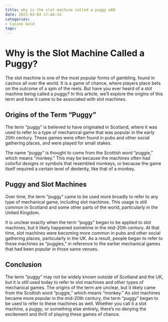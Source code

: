 ```yaml
---
title: why is the slot machine called a puggy w88
date: 2023-03-03 17:44:13
categories:
- Casino Gold
tags:
---
```

# Why is the Slot Machine Called a Puggy?

The slot machine is one of the most popular forms of gambling, found in casinos all over the world. It is a game of chance, where players place bets on the outcome of a spin of the reels. But have you ever heard of a slot machine being called a puggy? In this article, we’ll explore the origins of this term and how it came to be associated with slot machines.

## Origins of the Term “Puggy”

The term “puggy” is believed to have originated in Scotland, where it was used to refer to a type of mechanical game that was popular in the early 20th century. These games were often found in pubs and other social gathering places, and were played for small stakes.

The name “puggy” is thought to come from the Scottish word “puggie,” which means “monkey.” This may be because the machines often had colorful designs or symbols that resembled monkeys, or because the game itself required a certain level of dexterity, like that of a monkey.

## Puggy and Slot Machines

Over time, the term “puggy” came to be used more broadly to refer to any type of mechanical game, including slot machines. This usage is still common in Scotland and some other parts of the world, particularly in the United Kingdom.

It is unclear exactly when the term “puggy” began to be applied to slot machines, but it likely happened sometime in the mid-20th century. At that time, slot machines were becoming more common in pubs and other social gathering places, particularly in the UK. As a result, people began to refer to these machines as “puggies,” in reference to the earlier mechanical games that had been popular in those same venues.

## Conclusion

The term “puggy” may not be widely known outside of Scotland and the UK, but it is still used today to refer to slot machines and other types of mechanical games. The origins of the term are unclear, but it likely came from the Scottish word “puggie,” which means “monkey.” As slot machines became more popular in the mid-20th century, the term “puggy” began to be used to refer to these machines as well. Whether you call it a slot machine, a puggy, or something else entirely, there’s no denying the excitement and thrill of playing these games of chance.